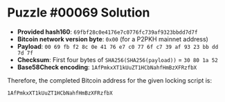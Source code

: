 # Puzzle #00069 Solution

- **Provided hash160**: `69fbf28c0e4176e7c0776fc739af9323bbdd7d7f`
- **Bitcoin network version byte**: `0x00` (for a P2PKH mainnet address)
- **Payload**: `00 69 fb f2 8c 0e 41 76 e7 c0 77 6f c7 39 af 93 23 bb dd 7d 7f`
- **Checksum**: First four bytes of `SHA256(SHA256(payload))` = `30 80 1a 52`
- **Base58Check encoding**: `1AfPmkxXT1kUuZT1HCbNahfHmBzXFRzfbX`

Therefore, the completed Bitcoin address for the given locking script is:

```
1AfPmkxXT1kUuZT1HCbNahfHmBzXFRzfbX
```
